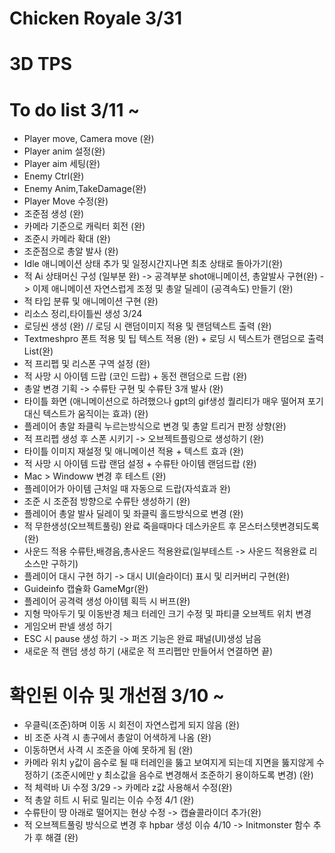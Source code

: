 # Chicken Royale 3/31
# 3D TPS
# To do list  3/11 ~
-  Player move, Camera move (완)
-  Player anim 설정(완)
-  Player aim 세팅(완)
-  Enemy Ctrl(완)
-  Enemy Anim,TakeDamage(완)
-  Player Move 수정(완)
- 조준점 생성 (완)
- 카메라 기준으로 캐릭터 회전 (완)
- 조준시 카메라 확대 (완)
- 조준점으로 총알 발사 (완)
- Idle 애니메이션 상태 추가 및 일정시간지나면 최초 상태로 돌아가기(완)
- 적 Ai 상태머신 구성 (일부분 완)
-> 공격부분 shot애니메이션, 총알발사 구현(완)
-> 이제 애니메이션 자연스럽게 조정 및 총알 딜레이 (공격속도) 만들기 (완)
- 적 타입 분류 및 애니메이션 구현 (완)
- 리소스 정리,타이틀씬 생성 3/24
- 로딩씬 생성 (완) // 로딩 시 랜덤이미지 적용 및 랜덤텍스트 출력 (완)
- Textmeshpro 폰트 적용 및 팁 텍스트 적용 (완) + 로딩 시 텍스트가 랜덤으로 출력 List<string>(완)
- 적 프리펩 및 리스폰 구역 설정 (완)
- 적 사망 시 아이템 드랍 (코인 드랍) + 동전 랜덤으로 드랍 (완)
- 총알 변경 기획 -> 수류탄 구현 및 수류탄 3개 발사 (완)
- 타이틀 화면 (애니메이션으로 하려했으나 gpt의 gif생성 퀄리티가 매우 떨어져 포기 대신 텍스트가 움직이는 효과) (완)
- 플레이어 총알 좌클릭 누르는방식으로 변경 및 총알 트리거 판정 상향(완)
- 적 프리펩 생성 후 스폰 시키기 -> 오브젝트플링으로 생성하기 (완)
- 타이틀 이미지 재설정 및 애니메이션 적용 + 텍스트 효과 (완)
- 적 사망 시 아이템 드랍 랜덤 설정 + 수류탄 아이템 랜덤드랍 (완)
- Mac > Windoww 변경 후 테스트 (완)
- 플레이어가 아이템 근처일 때 자동으로 드랍(자석효과 완)
- 조준 시 조준점 방향으로 수류탄 생성하기 (완)
- 플레이어 총알 발사 딜레이 및 좌클릭 홀드방식으로 변경 (완)
- 적 무한생성(오브젝트풀링) 완료 죽을때마다 데스카운트 후 몬스터스텟변경되도록 (완)
- 사운드 적용 수류탄,배경음,총사운드 적용완료(일부테스트 -> 사운드 적용완료 리소스만 구하기)
- 플레이어 대시 구현 하기 -> 대시 UI(슬라이더) 표시 및 리커버리 구현(완)
- Guideinfo 캡슐화 GameMgr(완)
- 플레이어 공격력 생성 아이템 획득 시 버프(완)
- 지형 막아두기 및 이동반경 체크 터레인 크기 수정 및 파티클 오브젝트 위치 변경
- 게임오버 판넬 생성 하기
- ESC 시 pause 생성 하기 -> 퍼즈 기능은 완료 패널(UI)생성 남음
- 새로운 적 랜덤 생성 하기 (새로운 적 프리펩만 만들어서 연결하면 끝)
# 확인된 이슈 및 개선점 3/10 ~
- 우클릭(조준)하며 이동 시 회전이 자연스럽게 되지 않음 (완)
- 비 조준 사격 시 총구에서 총알이 어색하게 나옴 (완)
- 이동하면서 사격 시 조준을 아예 못하게 됨 (완)
- 카메라 위치 y값이 음수로 될 때 터레인을 뚫고 보여지게 되는데 지면을 뚫지않게 수정하기 (조준시에만 y 최소값을 음수로 변경해서 조준하기 용이하도록 변경) (완)
- 적 체력바 Ui 수정 3/29 -> 카메라 z값 사용해서 수정(완)
- 적 총알 히트 시 뒤로 밀리는 이슈 수정 4/1 (완)
- 수류탄이 땅 아래로 떨어지는 현상 수정 -> 캡슐콜라이더 추가(완)
- 적 오브젝트풀링 방식으로 변경 후 hpbar 생성 이슈 4/10 -> Initmonster 함수 추가 후 해결 (완)

